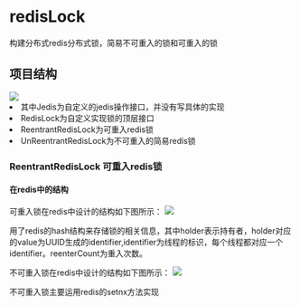 # redisLock
构建分布式redis分布式锁，简易不可重入的锁和可重入的锁
## 项目结构
<image src='https://github.com/codeHaoHao/readME-file/blob/master/redis-file/project_structure.png'/>
<li>其中Jedis为自定义的jedis操作接口，并没有写具体的实现</li>
<li>RedisLock为自定义实现锁的顶层接口</li>
<li>ReentrantRedisLock为可重入redis锁</li>
<li>UnReentrantRedisLock为不可重入的简易redis锁</li>
<h3> ReentrantRedisLock 可重入redis锁</h3>
<h4>在redis中的结构</h4>
可重入锁在redis中设计的结构如下图所示：
<image src='https://github.com/codeHaoHao/readME-file/blob/master/redis-file/reentrant-contruct.png'/>
<p>用了redis的hash结构来存储锁的相关信息，其中holder表示持有者，holder对应的value为UUID生成的identifier,identifier为线程的标识，每个线程都对应一个identifier。reenterCount为重入次数。</p>
不可重入锁在redis中设计的结构如下图所示：
<image src='https://github.com/codeHaoHao/readME-file/blob/master/redis-file/unreentrant-constuct.png'>
<p>不可重入锁主要运用redis的setnx方法实现</p>
